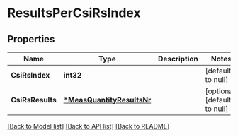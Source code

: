 # ResultsPerCsiRsIndex

## Properties
Name | Type | Description | Notes
------------ | ------------- | ------------- | -------------
**CsiRsIndex** | **int32** |  | [default to null]
**CsiRsResults** | [***MeasQuantityResultsNr**](MeasQuantityResultsNr.md) |  | [optional] [default to null]

[[Back to Model list]](../README.md#documentation-for-models) [[Back to API list]](../README.md#documentation-for-api-endpoints) [[Back to README]](../README.md)

